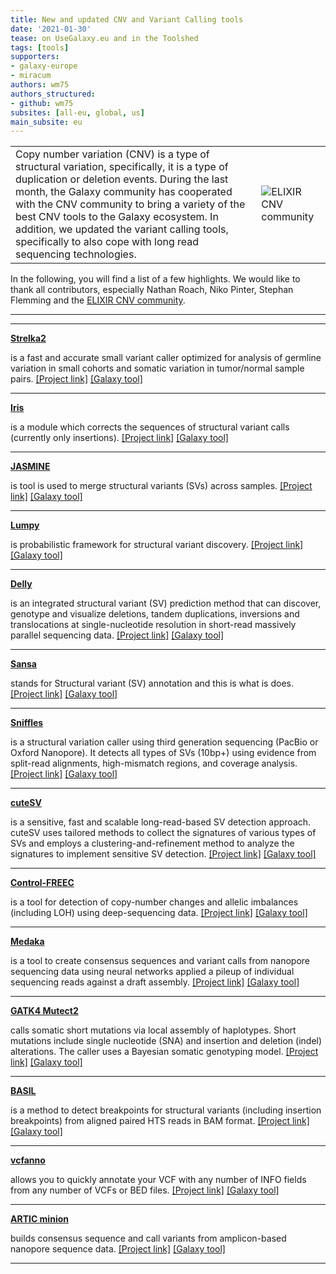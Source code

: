 ```yaml
---
title: New and updated CNV and Variant Calling tools
date: '2021-01-30'
tease: on UseGalaxy.eu and in the Toolshed
tags: [tools]
supporters:
- galaxy-europe
- miracum
authors: wm75
authors_structured:
- github: wm75
subsites: [all-eu, global, us]
main_subsite: eu
---
```


<table><tr><td>
Copy number variation (CNV) is a type of structural variation, specifically, it is a type of duplication or deletion events.
During the last month, the Galaxy community has cooperated with the CNV community to bring a variety of the best CNV tools to the 
Galaxy ecosystem. In addition, we updated the variant calling tools, specifically to also cope with long read sequencing technologies.
</td><td>
<img src="/assets/media/humman_variations_community_icon.png" alt="ELIXIR CNV community" />
</td></tr></table>

In the following, you will find a list of a few highlights.
We would like to thank all contributors, especially Nathan Roach, Niko Pinter, Stephan Flemming and the [ELIXIR CNV community](https://elixir-europe.org/communities/hcnv).

---------

---
**[Strelka2](https://usegalaxy.eu/root?tool_id=toolshed.g2.bx.psu.edu/repos/iuc/strelka_somatic/strelka_somatic/)**

is a fast and accurate small variant caller optimized for analysis of germline variation in small cohorts
and somatic variation in tumor/normal sample pairs.
[[Project link]]((https://github.com/Illumina/strelka))
[[Galaxy tool]](https://usegalaxy.eu/root?tool_id=toolshed.g2.bx.psu.edu/repos/iuc/strelka_somatic/strelka_somatic/)

---

**[Iris](https://usegalaxy.eu/root?tool_id=toolshed.g2.bx.psu.edu/repos/iuc/irissv/irissv/)**

is a module which corrects the sequences of structural variant calls (currently only insertions).
[[Project link]](https://github.com/mkirsche/Iris)
[[Galaxy tool]](https://usegalaxy.eu/root?tool_id=toolshed.g2.bx.psu.edu/repos/iuc/irissv/irissv/)

---

**[JASMINE](https://usegalaxy.eu/root?tool_id=toolshed.g2.bx.psu.edu/repos/iuc/jasminesv/jasminesv/)**

is tool is used to merge structural variants (SVs) across samples.
[[Project link]](https://github.com/mkirsche/Jasmine)
[[Galaxy tool]](https://usegalaxy.eu/root?tool_id=toolshed.g2.bx.psu.edu/repos/iuc/jasminesv/jasminesv/)

---

**[Lumpy](https://usegalaxy.eu/root?tool_id=toolshed.g2.bx.psu.edu/repos/iuc/lumpy_sv/lumpy_sv/)**

is probabilistic framework for structural variant discovery.
[[Project link]](https://github.com/arq5x/lumpy-sv)
[[Galaxy tool]](https://usegalaxy.eu/root?tool_id=toolshed.g2.bx.psu.edu/repos/iuc/lumpy_sv/lumpy_sv/)

---

**[Delly](https://usegalaxy.eu/root?tool_id=toolshed.g2.bx.psu.edu/repos/iuc/delly_call/delly_call/)**

is an integrated structural variant (SV) prediction method that can discover, genotype and visualize deletions, tandem duplications,
inversions and translocations at single-nucleotide resolution in short-read massively parallel sequencing data.
[[Project link]](https://github.com/dellytools/delly)
[[Galaxy tool]](https://usegalaxy.eu/root?tool_id=toolshed.g2.bx.psu.edu/repos/iuc/delly_call/delly_call/)

---

**[Sansa](https://usegalaxy.eu/root?tool_id=toolshed.g2.bx.psu.edu/repos/iuc/sansa_annotate/sansa_annotate/)**

stands for Structural variant (SV) annotation and this is what is does.
[[Project link]](https://github.com/dellytools/sansa)
[[Galaxy tool]](https://usegalaxy.eu/root?tool_id=toolshed.g2.bx.psu.edu/repos/iuc/sansa_annotate/sansa_annotate/)

---

**[Sniffles](https://usegalaxy.eu/root?tool_id=toolshed.g2.bx.psu.edu/repos/iuc/sniffles/sniffles/)**

is a structural variation caller using third generation sequencing (PacBio or Oxford Nanopore). It detects all types of SVs (10bp+)
using evidence from split-read alignments, high-mismatch regions, and coverage analysis.
[[Project link]](https://github.com/fritzsedlazeck/Sniffles)
[[Galaxy tool]](https://usegalaxy.eu/root?tool_id=toolshed.g2.bx.psu.edu/repos/iuc/sniffles/sniffles/)

---

**[cuteSV](https://usegalaxy.eu/root?tool_id=toolshed.g2.bx.psu.edu/repos/iuc/cutesv/cutesv/)**

is a sensitive, fast and scalable long-read-based SV detection approach. cuteSV uses tailored methods to
collect the signatures of various types of SVs and employs a clustering-and-refinement method
to analyze the signatures to implement sensitive SV detection.
[[Project link]](https://github.com/tjiangHIT/cuteSV)
[[Galaxy tool]](https://usegalaxy.eu/root?tool_id=toolshed.g2.bx.psu.edu/repos/iuc/cutesv/cutesv/)

---

**[Control-FREEC](https://usegalaxy.eu/root?tool_id=toolshed.g2.bx.psu.edu/repos/iuc/control_freec/control_freec)**

is a tool for detection of copy-number changes and allelic imbalances (including LOH) using deep-sequencing data.
[[Project link]](http://boevalab.inf.ethz.ch/FREEC/)
[[Galaxy tool]](https://usegalaxy.eu/root?tool_id=toolshed.g2.bx.psu.edu/repos/iuc/control_freec/control_freec)

---

**[Medaka](https://usegalaxy.eu/root?tool_id=toolshed.g2.bx.psu.edu/repos/iuc/medaka_variant_pipeline/medaka_variant_pipeline/)**

is a tool to create consensus sequences and variant calls from nanopore sequencing data
using neural networks applied a pileup of individual sequencing reads against a draft assembly.
[[Project link]](https://github.com/nanoporetech/medaka)
[[Galaxy tool]](https://usegalaxy.eu/root?tool_id=toolshed.g2.bx.psu.edu/repos/iuc/medaka_variant_pipeline/medaka_variant_pipeline/)

---

**[GATK4 Mutect2](https://usegalaxy.eu/root?tool_id=toolshed.g2.bx.psu.edu/repos/iuc/gatk4_mutect2/gatk4_mutect2/)**

calls somatic short mutations via local assembly of haplotypes. Short mutations include single nucleotide (SNA) and insertion and deletion (indel)
alterations. The caller uses a Bayesian somatic genotyping model.
[[Project link]](https://gatk.broadinstitute.org/hc/en-us/articles/360037593851-Mutect2)
[[Galaxy tool]](https://usegalaxy.eu/root?tool_id=toolshed.g2.bx.psu.edu/repos/iuc/gatk4_mutect2/gatk4_mutect2/)

---

**[BASIL](https://usegalaxy.eu/root?tool_id=toolshed.g2.bx.psu.edu/repos/iuc/basil/basil/)**

is a method to detect breakpoints for structural variants (including insertion breakpoints) from aligned paired HTS reads in BAM format.
[[Project link]](https://github.com/seqan/anise_basil)
[[Galaxy tool]](https://usegalaxy.eu/root?tool_id=toolshed.g2.bx.psu.edu/repos/iuc/basil/basil/)

---

**[vcfanno](https://usegalaxy.eu/root?tool_id=toolshed.g2.bx.psu.edu/repos/iuc/vcfanno/vcfanno/)**

allows you to quickly annotate your VCF with any number of INFO fields from any number of VCFs or BED files.
[[Project link]](https://github.com/brentp/vcfanno)
[[Galaxy tool]](https://usegalaxy.eu/root?tool_id=toolshed.g2.bx.psu.edu/repos/iuc/vcfanno/vcfanno/)

---

**[ARTIC minion](https://usegalaxy.eu/root?tool_id=toolshed.g2.bx.psu.edu/repos/iuc/artic_minion/artic_minion/)**

builds consensus sequence and call variants from amplicon-based nanopore sequence data.
[[Project link]](https://github.com/artic-network/fieldbioinformatics)
[[Galaxy tool]](https://usegalaxy.eu/root?tool_id=toolshed.g2.bx.psu.edu/repos/iuc/artic_minion/artic_minion/)

---




